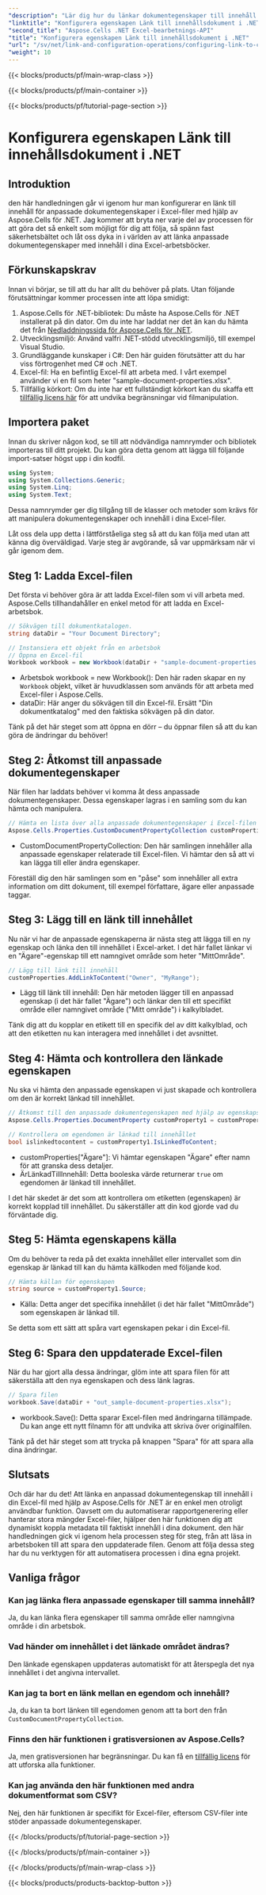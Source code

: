 ```yaml
---
"description": "Lär dig hur du länkar dokumentegenskaper till innehåll i Excel med hjälp av Aspose.Cells för .NET. Steg-för-steg-handledning för utvecklare."
"linktitle": "Konfigurera egenskapen Länk till innehållsdokument i .NET"
"second_title": "Aspose.Cells .NET Excel-bearbetnings-API"
"title": "Konfigurera egenskapen Länk till innehållsdokument i .NET"
"url": "/sv/net/link-and-configuration-operations/configuring-link-to-content-document-property/"
"weight": 10
---
```


{{< blocks/products/pf/main-wrap-class >}}

{{< blocks/products/pf/main-container >}}

{{< blocks/products/pf/tutorial-page-section >}}

# Konfigurera egenskapen Länk till innehållsdokument i .NET

## Introduktion

den här handledningen går vi igenom hur man konfigurerar en länk till innehåll för anpassade dokumentegenskaper i Excel-filer med hjälp av Aspose.Cells för .NET. Jag kommer att bryta ner varje del av processen för att göra det så enkelt som möjligt för dig att följa, så spänn fast säkerhetsbältet och låt oss dyka in i världen av att länka anpassade dokumentegenskaper med innehåll i dina Excel-arbetsböcker.

## Förkunskapskrav

Innan vi börjar, se till att du har allt du behöver på plats. Utan följande förutsättningar kommer processen inte att löpa smidigt:

1. Aspose.Cells för .NET-bibliotek: Du måste ha Aspose.Cells för .NET installerat på din dator. Om du inte har laddat ner det än kan du hämta det från [Nedladdningssida för Aspose.Cells för .NET](https://releases.aspose.com/cells/net/).
2. Utvecklingsmiljö: Använd valfri .NET-stödd utvecklingsmiljö, till exempel Visual Studio.
3. Grundläggande kunskaper i C#: Den här guiden förutsätter att du har viss förtrogenhet med C# och .NET.
4. Excel-fil: Ha en befintlig Excel-fil att arbeta med. I vårt exempel använder vi en fil som heter "sample-document-properties.xlsx".
5. Tillfällig körkort: Om du inte har ett fullständigt körkort kan du skaffa ett [tillfällig licens här](https://purchase.aspose.com/temporary-license/) för att undvika begränsningar vid filmanipulation.

## Importera paket

Innan du skriver någon kod, se till att nödvändiga namnrymder och bibliotek importeras till ditt projekt. Du kan göra detta genom att lägga till följande import-satser högst upp i din kodfil.

```csharp
using System;
using System.Collections.Generic;
using System.Linq;
using System.Text;
```

Dessa namnrymder ger dig tillgång till de klasser och metoder som krävs för att manipulera dokumentegenskaper och innehåll i dina Excel-filer.

Låt oss dela upp detta i lättförståeliga steg så att du kan följa med utan att känna dig överväldigad. Varje steg är avgörande, så var uppmärksam när vi går igenom dem.

## Steg 1: Ladda Excel-filen

Det första vi behöver göra är att ladda Excel-filen som vi vill arbeta med. Aspose.Cells tillhandahåller en enkel metod för att ladda en Excel-arbetsbok.

```csharp
// Sökvägen till dokumentkatalogen.
string dataDir = "Your Document Directory";

// Instansiera ett objekt från en arbetsbok
// Öppna en Excel-fil
Workbook workbook = new Workbook(dataDir + "sample-document-properties.xlsx");
```

- Arbetsbok workbook = new Workbook(): Den här raden skapar en ny `Workbook` objekt, vilket är huvudklassen som används för att arbeta med Excel-filer i Aspose.Cells.
- dataDir: Här anger du sökvägen till din Excel-fil. Ersätt "Din dokumentkatalog" med den faktiska sökvägen på din dator.

Tänk på det här steget som att öppna en dörr – du öppnar filen så att du kan göra de ändringar du behöver!

## Steg 2: Åtkomst till anpassade dokumentegenskaper

När filen har laddats behöver vi komma åt dess anpassade dokumentegenskaper. Dessa egenskaper lagras i en samling som du kan hämta och manipulera.

```csharp
// Hämta en lista över alla anpassade dokumentegenskaper i Excel-filen
Aspose.Cells.Properties.CustomDocumentPropertyCollection customProperties = workbook.Worksheets.CustomDocumentProperties;
```

- CustomDocumentPropertyCollection: Den här samlingen innehåller alla anpassade egenskaper relaterade till Excel-filen. Vi hämtar den så att vi kan lägga till eller ändra egenskaper.

Föreställ dig den här samlingen som en "påse" som innehåller all extra information om ditt dokument, till exempel författare, ägare eller anpassade taggar.

## Steg 3: Lägg till en länk till innehållet

Nu när vi har de anpassade egenskaperna är nästa steg att lägga till en ny egenskap och länka den till innehållet i Excel-arket. I det här fallet länkar vi en "Ägare"-egenskap till ett namngivet område som heter "MittOmråde".

```csharp
// Lägg till länk till innehåll
customProperties.AddLinkToContent("Owner", "MyRange");
```

- Lägg till länk till innehåll: Den här metoden lägger till en anpassad egenskap (i det här fallet "Ägare") och länkar den till ett specifikt område eller namngivet område ("Mitt område") i kalkylbladet.

Tänk dig att du kopplar en etikett till en specifik del av ditt kalkylblad, och att den etiketten nu kan interagera med innehållet i det avsnittet.

## Steg 4: Hämta och kontrollera den länkade egenskapen

Nu ska vi hämta den anpassade egenskapen vi just skapade och kontrollera om den är korrekt länkad till innehållet.

```csharp
// Åtkomst till den anpassade dokumentegenskapen med hjälp av egenskapsnamnet
Aspose.Cells.Properties.DocumentProperty customProperty1 = customProperties["Owner"];

// Kontrollera om egendomen är länkad till innehållet
bool islinkedtocontent = customProperty1.IsLinkedToContent;
```

- customProperties["Ägare"]: Vi hämtar egenskapen "Ägare" efter namn för att granska dess detaljer.
- ÄrLänkadTillInnehåll: Detta booleska värde returnerar `true` om egendomen är länkad till innehållet.

I det här skedet är det som att kontrollera om etiketten (egenskapen) är korrekt kopplad till innehållet. Du säkerställer att din kod gjorde vad du förväntade dig.

## Steg 5: Hämta egenskapens källa

Om du behöver ta reda på det exakta innehållet eller intervallet som din egenskap är länkad till kan du hämta källkoden med följande kod.

```csharp
// Hämta källan för egenskapen
string source = customProperty1.Source;
```

- Källa: Detta anger det specifika innehållet (i det här fallet "MittOmråde") som egenskapen är länkad till.

Se detta som ett sätt att spåra vart egenskapen pekar i din Excel-fil.

## Steg 6: Spara den uppdaterade Excel-filen

När du har gjort alla dessa ändringar, glöm inte att spara filen för att säkerställa att den nya egenskapen och dess länk lagras.

```csharp
// Spara filen
workbook.Save(dataDir + "out_sample-document-properties.xlsx");
```

- workbook.Save(): Detta sparar Excel-filen med ändringarna tillämpade. Du kan ange ett nytt filnamn för att undvika att skriva över originalfilen.

Tänk på det här steget som att trycka på knappen "Spara" för att spara alla dina ändringar.

## Slutsats

Och där har du det! Att länka en anpassad dokumentegenskap till innehåll i din Excel-fil med hjälp av Aspose.Cells för .NET är en enkel men otroligt användbar funktion. Oavsett om du automatiserar rapportgenerering eller hanterar stora mängder Excel-filer, hjälper den här funktionen dig att dynamiskt koppla metadata till faktiskt innehåll i dina dokument.
den här handledningen gick vi igenom hela processen steg för steg, från att läsa in arbetsboken till att spara den uppdaterade filen. Genom att följa dessa steg har du nu verktygen för att automatisera processen i dina egna projekt.

## Vanliga frågor

### Kan jag länka flera anpassade egenskaper till samma innehåll?
Ja, du kan länka flera egenskaper till samma område eller namngivna område i din arbetsbok.

### Vad händer om innehållet i det länkade området ändras?
Den länkade egenskapen uppdateras automatiskt för att återspegla det nya innehållet i det angivna intervallet.

### Kan jag ta bort en länk mellan en egendom och innehåll?
Ja, du kan ta bort länken till egendomen genom att ta bort den från `CustomDocumentPropertyCollection`.

### Finns den här funktionen i gratisversionen av Aspose.Cells?
Ja, men gratisversionen har begränsningar. Du kan få en [tillfällig licens](https://purchase.aspose.com/temporary-license/) för att utforska alla funktioner.

### Kan jag använda den här funktionen med andra dokumentformat som CSV?
Nej, den här funktionen är specifikt för Excel-filer, eftersom CSV-filer inte stöder anpassade dokumentegenskaper.

{{< /blocks/products/pf/tutorial-page-section >}}

{{< /blocks/products/pf/main-container >}}

{{< /blocks/products/pf/main-wrap-class >}}

{{< blocks/products/products-backtop-button >}}